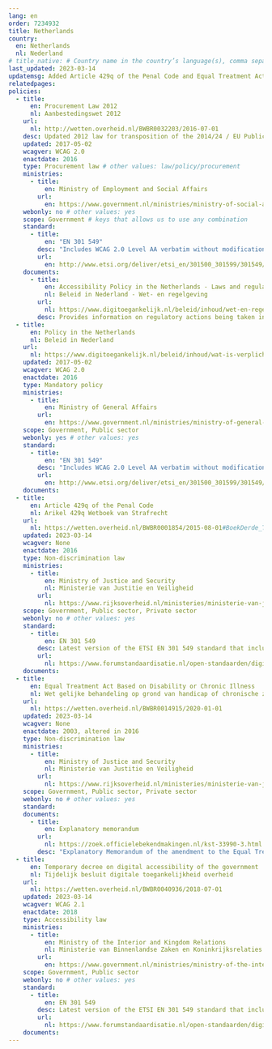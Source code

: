 ```yaml
---
lang: en
order: 7234932
title: Netherlands
country:
  en: Netherlands
  nl: Nederland
# title_native: # Country name in the country’s language(s), comma separated. For Switzerland: Schweiz, Suisse, Svizzera, Svizra
last_updated: 2023-03-14
updatemsg: Added Article 429q of the Penal Code and Equal Treatment Act Based on Disability or Chronic Illness.
relatedpages:
policies:
  - title:
      en: Procurement Law 2012
      nl: Aanbestedingswet 2012
    url:
      nl: http://wetten.overheid.nl/BWBR0032203/2016-07-01
    desc: Updated 2012 law for transposition of the 2014/24 / EU Public Procurement Directive into the existing procurement law.
    updated: 2017-05-02
    wcagver: WCAG 2.0
    enactdate: 2016
    type: Procurement law # other values: law/policy/procurement
    ministries:
      - title:
          en: Ministry of Employment and Social Affairs
        url:
          en: https://www.government.nl/ministries/ministry-of-social-affairs-and-employment
    webonly: no # other values: yes
    scope: Government # keys that allows us to use any combination
    standard:
      - title:
          en: "EN 301 549"
        desc: "Includes WCAG 2.0 Level AA verbatim without modifications for Web content, and WCAG 2.0 Level AA as interpreted by WCAG2ICT for non-Web documentation and software."
        url:
          en: http://www.etsi.org/deliver/etsi_en/301500_301599/301549/01.01.01_60/en_301549v010101p.pdf
    documents:
      - title:
          en: Accessibility Policy in the Netherlands - Laws and regulations
          nl: Beleid in Nederland - Wet- en regelgeving
        url:
          nl: https://www.digitoegankelijk.nl/beleid/inhoud/wet-en-regelgeving
        desc: Provides information on regulatory actions being taken in the Netherlands on accessibility, including work to transpose the EU 2016/2102 Web and Mobile Accessibility Directive into law.
  - title:
      en: Policy in the Netherlands
      nl: Beleid in Nederland
    url:
      nl: https://www.digitoegankelijk.nl/beleid/inhoud/wat-is-verplicht
    updated: 2017-05-02
    wcagver: WCAG 2.0
    enactdate: 2016
    type: Mandatory policy
    ministries:
      - title:
          en: Ministry of General Affairs
        url:
          en: https://www.government.nl/ministries/ministry-of-general-affairs
    scope: Government, Public sector
    webonly: yes # other values: yes
    standard:
      - title:
          en: "EN 301 549"
        desc: "Includes WCAG 2.0 Level AA verbatim without modifications for Web content, and WCAG 2.0 Level AA as interpreted by WCAG2ICT for non-Web documentation and software."
        url:
          en: http://www.etsi.org/deliver/etsi_en/301500_301599/301549/01.01.01_60/en_301549v010101p.pdf
    documents:
  - title:
      en: Article 429q of the Penal Code
      nl: Arikel 429q Wetboek van Strafrecht
    url:
      nl: https://wetten.overheid.nl/BWBR0001854/2015-08-01#BoekDerde_TiteldeelII_Artikel429quater
    updated: 2023-03-14
    wcagver: None
    enactdate: 2016
    type: Non-discrimination law
    ministries:
      - title:
          en: Ministry of Justice and Security
          nl: Ministerie van Justitie en Veiligheid
        url:
          nl: https://www.rijksoverheid.nl/ministeries/ministerie-van-justitie-en-veiligheid
    scope: Government, Public sector, Private sector
    webonly: no # other values: yes
    standard:
      - title:
          en: EN 301 549
        desc: Latest version of the ETSI EN 301 549 standard that includes WCAG. For Dutch public sector bodies, the Forum voor Standaardisatie points to the latest version of the WCAG and EN 301 549 standards.
        url:
          nl: https://www.forumstandaardisatie.nl/open-standaarden/digitoegankelijk-en-301-549-met-wcag-21
    documents:
  - title:
      en: Equal Treatment Act Based on Disability or Chronic Illness
      nl: Wet gelijke behandeling op grond van handicap of chronische ziekte
    url:
      nl: https://wetten.overheid.nl/BWBR0014915/2020-01-01
    updated: 2023-03-14
    wcagver: None
    enactdate: 2003, altered in 2016
    type: Non-discrimination law
    ministries:
      - title:
          en: Ministry of Justice and Security
          nl: Ministerie van Justitie en Veiligheid
        url:
          nl: https://www.rijksoverheid.nl/ministeries/ministerie-van-justitie-en-veiligheid
    scope: Government, Public sector, Private sector
    webonly: no # other values: yes
    standard:
    documents:
      - title: 
          en: Explanatory memorandum
        url:
          nl: https://zoek.officielebekendmakingen.nl/kst-33990-3.html
        desc: "Explanatory Memorandum of the amendment to the Equal Treatment Act on the basis of a disability or chronic illness and the Electoral Act. With this, the UN Disability Convention has been ratified."
  - title:
      en: Temporary decree on digital accessibility of the government
      nl: Tijdelijk besluit digitale toegankelijkheid overheid
    url:
      nl: https://wetten.overheid.nl/BWBR0040936/2018-07-01
    updated: 2023-03-14
    wcagver: WCAG 2.1
    enactdate: 2018
    type: Accessibility law
    ministries:
      - title:
          en: Ministry of the Interior and Kingdom Relations
          nl: Ministerie van Binnenlandse Zaken en Koninkrijksrelaties
        url:
          en: https://www.government.nl/ministries/ministry-of-the-interior-and-kingdom-relations
    scope: Government, Public sector
    webonly: no # other values: yes
    standard:
      - title:
          en: EN 301 549
        desc: Latest version of the ETSI EN 301 549 standard that includes WCAG. For Dutch public sector bodies, the Forum voor Standaardisatie points to the latest version of the WCAG and EN 301 549 standards.
        url:
          nl: https://www.forumstandaardisatie.nl/open-standaarden/digitoegankelijk-en-301-549-met-wcag-21
    documents:    
---
```

